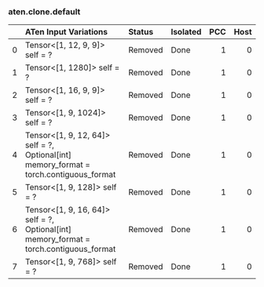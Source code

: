 ### aten.clone.default
|    | ATen Input Variations                                                                     | Status   | Isolated   |   PCC |   Host |
|---:|:------------------------------------------------------------------------------------------|:---------|:-----------|------:|-------:|
|  0 | Tensor<[1, 12, 9, 9]> self = ?                                                            | Removed  | Done       |     1 |      0 |
|  1 | Tensor<[1, 1280]> self = ?                                                                | Removed  | Done       |     1 |      0 |
|  2 | Tensor<[1, 16, 9, 9]> self = ?                                                            | Removed  | Done       |     1 |      0 |
|  3 | Tensor<[1, 9, 1024]> self = ?                                                             | Removed  | Done       |     1 |      0 |
|  4 | Tensor<[1, 9, 12, 64]> self = ?,<br>Optional[int] memory_format = torch.contiguous_format | Removed  | Done       |     1 |      0 |
|  5 | Tensor<[1, 9, 128]> self = ?                                                              | Removed  | Done       |     1 |      0 |
|  6 | Tensor<[1, 9, 16, 64]> self = ?,<br>Optional[int] memory_format = torch.contiguous_format | Removed  | Done       |     1 |      0 |
|  7 | Tensor<[1, 9, 768]> self = ?                                                              | Removed  | Done       |     1 |      0 |

